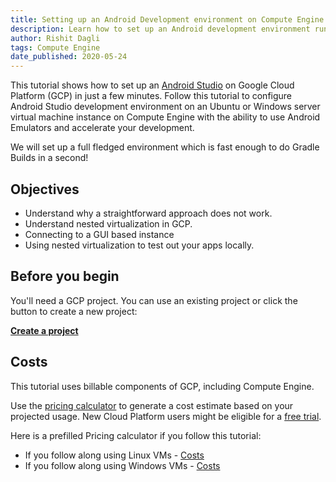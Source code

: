 ```yaml
---
title: Setting up an Android Development environment on Compute Engine
description: Learn how to set up an Android development environment running on the Compute Engine.
author: Rishit Dagli
tags: Compute Engine
date_published: 2020-05-24
---
```


This tutorial shows how to set up an [Android Studio](https://developer.android.com/studio) on
Google Cloud Platform (GCP) in just a few minutes. Follow this tutorial to configure
Android Studio development environment on an Ubuntu or Windows server virtual machine instance on Compute Engine with the ability 
to use Android Emulators and accelerate your development.

We will set up a full fledged environment which is fast enough to do Gradle Builds in a second!

## Objectives

* Understand why a straightforward approach does not work.
* Understand nested virtualization in GCP.
* Connecting to a GUI based instance
* Using nested virtualization to test out your apps locally.

## Before you begin

You'll need a GCP project. You can use an existing project or
click the button to create a new project:

**[Create a project](https://console.cloud.google.com/project)**

## Costs

This tutorial uses billable components of GCP, including Compute Engine.

Use the [pricing calculator](https://cloud.google.com/products/calculator/)
to generate a cost estimate based on your projected usage. New Cloud Platform users might be
eligible for a [free trial](https://cloud.google.com/free-trial).

Here is a prefilled Pricing calculator if you follow this tutorial:
* If you follow along using Linux VMs - [Costs](https://cloud.google.com/products/calculator#id=ca135004-465c-4a43-bc5b-701af07df644)
* If you follow along using Windows VMs - [Costs](https://cloud.google.com/products/calculator#id=eff1ebe1-1ed8-4475-a5f2-d07519fb5883)
